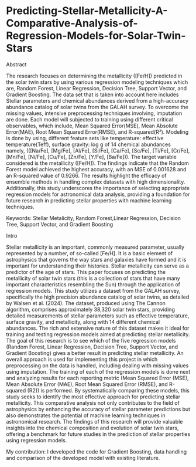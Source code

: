 # Predicting-Stellar-Metallicity-A-Comparative-Analysis-of-Regression-Models-for-Solar-Twin-Stars

Abstract

The research focuses on determining the metallicity ([Fe/H]) predicted in the
solar twin stars by using various regression modeling techniques which are,
Random Forest, Linear Regression, Decision Tree, Support Vector, and Gradient Boosting. The data set that is taken into account here includes Stellar
parameters and chemical abundances derived from a high-accuracy abundance
catalog of solar twins from the GALAH survey. To overcome the missing values, intensive preprocessing techniques involving, imputation are done. Each
model will subjected to training using different critical observables, which include,
Mean Squared Error(MSE), Mean Absolute Error(MAE), Root Mean Squared
Error(RMSE), and R-squared(R²). Modeling is done by using, different feature sets like temperature: effective temperature(Teff), surface gravity: log g of
14 chemical abundances namely, (([Na/Fe], [Mg/Fe], [Al/Fe], [Si/Fe], [Ca/Fe],
[Sc/Fe], [Ti/Fe], [Cr/Fe], [Mn/Fe], [Ni/Fe], [Cu/Fe], [Zn/Fe], [Y/Fe], [Ba/Fe])).
The target variable considered is the metallicity ([Fe/H]).
The findings indicate that the Random Forest model achieved the highest accuracy, with an MSE of 0.001628 and an R-squared value of 0.9266. The results
highlight the efficacy of ensemble methods in handling complex datasets with high
dimensionality. Additionally, this study underscores the importance of selecting appropriate regression models for astronomical data analysis, providing a foundation for future research in predicting stellar properties with machine learning
techniques.

Keywords: Stellar Metalicity, Random Forest,Linear Regression, Decision Tree,
Support Vector, and Gradient Boosting

Intro

Stellar metallicity is an important, commonly measured parameter, usually represented by a number, of so-called [Fe/H]. It is a basic element of astrophysics that governs the way stars and galaxies have formed and it is important for understanding their histories. Stellar metallicity can serve as a predictor of the age of stars. This paper focuses on predicting the metallicity of solar twin stars (this is a collection of stars that have many important characteristics resembling the Sun) through the application of regression models. This study utilizes a dataset from the GALAH survey, specifically the high precision abundance catalog of solar twins, as detailed by Walsen et al. (2024). The dataset, produced using The Cannon algorithm, comprises approximately 38,320 solar twin stars, providing detailed measurements of stellar parameters such as effective temperature, surface gravity, and metallicity, along with 14 different chemical abundances. The rich and extensive nature of this dataset makes it ideal for training and testing regression models aimed at predicting stellar metallicity. The goal of this research is to see which of the five regression models (Random Forest, Linear Regression, Decision Tree, Support Vector, and Gradient Boosting) gives a better result in predicting stellar metallicity. An overall approach is used for implementing this project in which preprocessing on the data is handled, including dealing with missing values using imputation. The training of each of the regression models is done next and analyzing results for each reporting metric (Mean Squared Error (MSE), Mean Absolute Error (MAE), Root Mean Squared Error (RMSE), and R-squared (R2)) is performed. By systematically comparing these models, this study seeks to identify the most effective approach for predicting stellar metallicity. This comparative analysis not only contributes to the field of astrophysics by enhancing the accuracy of stellar parameter predictions but also demonstrates the potential of machine learning techniques in astronomical research. The findings of this research will provide valuable insights into the chemical composition and evolution of solar twin stars, offering a benchmark for future studies in the prediction of stellar properties using regression models.


My contribution:
I developed the code for Gradient Boosting, data handling and comparison of the developed model with existing literature.
